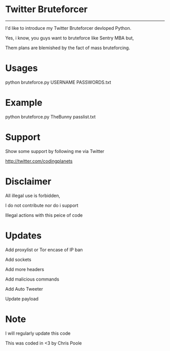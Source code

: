 # Twitter Bruteforcer
----
I'd like to introduce my Twitter Bruteforcer devloped Python.
 
Yes, i know, you guys want to bruteforce like Sentry MBA but,
 
Them plans are blemished by the fact of mass bruteforcing.

# Usages
python bruteforce.py USERNAME PASSWORDS.txt

# Example
python bruteforce.py TheBunny passlist.txt

# Support
Show some support by following me via Twitter
 
http://twitter.com/codingplanets

# Disclaimer
All illegal use is forbidden,
 
I do not contribute nor do i support
 
Illegal actions with this peice of code

# Updates
Add proxylist or Tor encase of IP ban
 
Add sockets
 
Add more headers
 
Add malicious commands
 
Add Auto Tweeter
 
Update payload

# Note
I will regularly update this code
 
This was coded in <3 by Chris Poole

